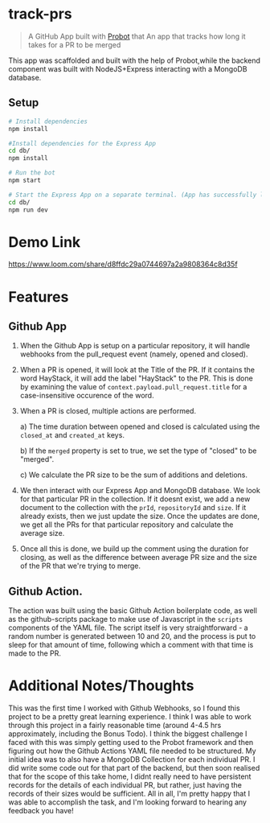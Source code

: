 # track-prs

> A GitHub App built with [Probot](https://github.com/probot/probot) that An app that tracks how long it takes for a PR to be merged

This app was scaffolded and built with the help of Probot,while the backend component was built with NodeJS+Express interacting with a MongoDB database. 

## Setup

```sh
# Install dependencies
npm install

#Install dependencies for the Express App 
cd db/ 
npm install

# Run the bot
npm start

# Start the Express App on a separate terminal. (App has successfully launched if you see `MongoDB database connection established successfully`)
cd db/
npm run dev 
```

# Demo Link

https://www.loom.com/share/d8ffdc29a0744697a2a9808364c8d35f

# Features

## Github App 

1) When the Github App is setup on a particular repository, it will handle webhooks from the pull_request event (namely, opened and closed).


2) When a PR is opened, it will look at the Title of the PR. If it contains the word HayStack, it will add the label "HayStack"
to the PR. This is done by examining the value of `context.payload.pull_request.title` for a case-insensitive occurence of the word.


3) When a PR is closed, multiple actions are performed.

    a) The time duration between opened and closed is calculated using the `closed_at` and `created_at` keys.

    b) If the `merged` property is set to true, we set the type of "closed" to be "merged".

    c) We calculate the PR size to be the sum of additions and deletions. 

4) We then interact with our Express App and MongoDB database. We look for that particular PR in the collection. If it doesnt exist, we add a new document to the collection with the `prId`, `repositoryId` and `size`. If it already exists, then we just update the size. Once the updates are done, we get all the PRs for that particular repository and calculate the average size. 

5) Once all this is done, we build up the comment using the duration for closing, as well as the difference between average PR size and the size of the PR that we're trying to merge.

## Github Action.

The action was built using the basic Github Action boilerplate code, as well as the github-scripts package to make use of Javascript in the `scripts` components of the YAML file. The script itself is very straightforward - a random number is generated between 10 and 20, and the process is put to sleep for that amount of time, following which a comment with that time is made to the PR.

# Additional Notes/Thoughts

This was the first time I worked with Github Webhooks, so I found this project to be a pretty great learning experience. I think I was able to work through this project in a fairly reasonable time (around 4-4.5 hrs approximately, including the Bonus Todo). I think the biggest challenge I faced with this was simply getting used to the Probot framework and then figuring out how the Github Actions YAML file needed to be structured. My initial idea was to also have a MongoDB Collection for each individual PR. I did write some code out for that part of the backend, but then soon realised that for the scope of this take home, I didnt really need to have persistent records for the details of each individual PR, but rather, just having the records of their sizes would be sufficient. 
All in all, I'm pretty happy that I was able to accomplish the task, and I'm looking forward to hearing any feedback you have!

